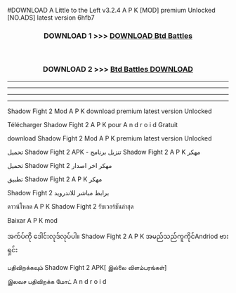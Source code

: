 #DOWNLOAD A Little to the Left v3.2.4 A P K [MOD] premium Unlocked [NO.ADS] latest version 6hfb7 



<div align="center">

<h3>DOWNLOAD 1 >>> <a href="https://getmod1.web.app/?judule=Btd Battles">DOWNLOAD Btd Battles</a></h3><br>

<h3>DOWNLOAD 2 >>> <a href="https://getmod1.web.app/?judule=Btd Battles">Btd Battles DOWNLOAD </a></h3>

</div>


----------------------------------------------------------

----------------------------------------------------------

----------------------------------------------------------

----------------------------------------------------------


Shadow Fight 2  Mod A P K download premium latest version Unlocked

Télécharger  Shadow Fight 2  A P K pour A n d r o i d Gratuit

download Shadow Fight 2  Mod A P K premium latest version Unlocked

تحميل Shadow Fight 2  APK - تنزيل برنامج Shadow Fight 2  A P K مهكر

تحميل Shadow Fight 2  مهكر اخر اصدار

تطبيق Shadow Fight 2  A P K مهكر

Shadow Fight 2  برابط مباشر للاندرويد

ดาวน์โหลด A P K Shadow Fight 2  รับเวอร์ชันล่าสุด

Baixar A P K mod

အက်ပ်ကို ဒေါင်းလုဒ်လုပ်ပါ။ Shadow Fight 2  A P K အမည်သည်ကူကိုင်Andriod ဗားရှင်း

பதிவிறக்கவும் Shadow Fight 2  APK[ இல்லை விளம்பரங்கள்] 
 
இலவச பதிவிறக்க மோட் A n d r o i d



